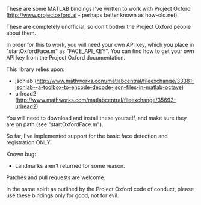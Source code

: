 These are some MATLAB bindings I've written to work with Project Oxford
(http://www.projectoxford.ai - perhaps better known as how-old.net).

These are completely unofficial, so don't bother the Project Oxford people about them.

In order for this to work, you will need your own API key, which you place in
"startOxfordFace.m" as "FACE_API_KEY". You can find how to get your own API key
from the Project Oxford documentation.

This library relies upon:

- jsonlab (http://www.mathworks.com/matlabcentral/fileexchange/33381-jsonlab--a-toolbox-to-encode-decode-json-files-in-matlab-octave)
- urlread2 (http://www.mathworks.com/matlabcentral/fileexchange/35693-urlread2)

You will need to download and install these yourself, and make sure they are on path (see "startOxfordFace.m").

So far, I've implemented support for the basic face detection and registration ONLY.

Known bug:
- Landmarks aren't returned for some reason.

Patches and pull requests are welcome.

In the same spirit as outlined by the Project Oxford code of conduct, please
use these bindings only for good, not for evil.
